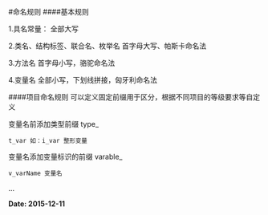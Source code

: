 #命名规则
####基本规则

1.具名常量：							全部大写

2.类名、结构标签、联合名、枚举名		首字母大写、帕斯卡命名法

3.方法名								首字母小写，骆驼命名法

4.变量名								全部小写，下划线拼接，匈牙利命名法


####项目命名规则
可以定义固定前缀用于区分，根据不同项目的等级要求等自定义

变量名前添加类型前缀 type_

	t_var 如：i_var 整形变量

变量名添加变量标识的前缀 varable_

	v_varName 变量名

...

**Date: 2015-12-11**